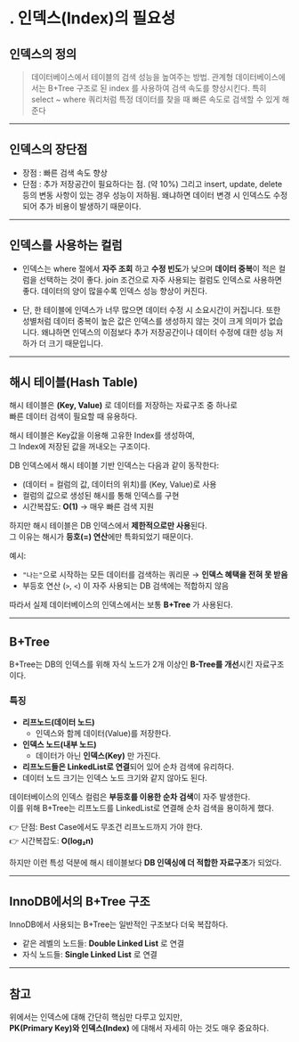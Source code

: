 # . 인덱스(Index)의 필요성

## 인덱스의 정의

> 데이터베이스에서 테이블의 검색 성능을 높여주는 방법.
> 관계형 데이터베이스에서는 B+Tree 구조로 된 index 를 사용하여 검색 속도를 향상시킨다.
> 특히 select ~ where 쿼리처럼 특정 데이터를 찾을 때 빠른 속도로 검색할 수 있게 해준다

---

## 인덱스의 장단점

- 장점 : 빠른 검색 속도 향상
- 단점 : 추가 저장공간이 필요하다는 점.  (약 10%)
그리고 insert, update, delete 등의 변동 사항이 있는 경우 성능이 저하됨.
왜냐하면 데이터 변경 시 인덱스도 수정되어 추가 비용이 발생하기 때문이다.

---

## 인덱스를 사용하는 컬럼

- 인덱스는 where 절에서 **자주 조회** 하고 **수정 빈도**가 낮으며 **데이터 중복**이 적은 컬럼을 선택하는 것이 좋다.
join 조건으로 자주 사용되는 컬럼도 인덱스로 사용하면 좋다. 데이터의 양이 많을수록 인덱스 성능 향상이 커진다.

- 단, 한 테이블에 인덱스가 너무 많으면 데이터 수정 시 소요시간이 커집니다.
또한 성별처럼 데이터 중복이 높은 값은 인덱스를 생성하지 않는 것이 크게 의미가 없습니다.
왜냐하면 인덱스의 이점보다 추가 저장공간이나 데이터 수정에 대한 성능 저하가 더 크기 때문입니다.

---

## 해시 테이블(Hash Table)

해시 테이블은 **(Key, Value)** 로 데이터를 저장하는 자료구조 중 하나로  
빠른 데이터 검색이 필요할 때 유용하다.

해시 테이블은 Key값을 이용해 고유한 Index를 생성하여,  
그 Index에 저장된 값을 꺼내오는 구조이다.

DB 인덱스에서 해시 테이블 기반 인덱스는 다음과 같이 동작한다:

- (데이터 = 컬럼의 값, 데이터의 위치)를 (Key, Value)로 사용
- 컬럼의 값으로 생성된 해시를 통해 인덱스를 구현
- 시간복잡도: **O(1)** → 매우 빠른 검색 지원

하지만 해시 테이블은 DB 인덱스에서 **제한적으로만 사용**된다.  
그 이유는 해시가 **등호(=) 연산**에만 특화되었기 때문이다.

예시:
- `"나는"`으로 시작하는 모든 데이터를 검색하는 쿼리문 → **인덱스 혜택을 전혀 못 받음**
- 부등호 연산 (`>`, `<`) 이 자주 사용되는 DB 검색에는 적합하지 않음

따라서 실제 데이터베이스의 인덱스에서는 보통 **B+Tree** 가 사용된다.

---

## B+Tree

B+Tree는 DB의 인덱스를 위해 자식 노드가 2개 이상인 **B-Tree를 개선**시킨 자료구조이다.

### 특징
- **리프노드(데이터 노드)**
    - 인덱스와 함께 데이터(Value)를 저장한다.
- **인덱스 노드(내부 노드)**
    - 데이터가 아닌 **인덱스(Key)** 만 가진다.
- **리프노드들은 LinkedList로 연결**되어 있어 순차 검색에 유리하다.
- 데이터 노드 크기는 인덱스 노드 크기와 같지 않아도 된다.

데이터베이스의 인덱스 컬럼은 **부등호를 이용한 순차 검색**이 자주 발생한다.  
이를 위해 B+Tree는 리프노드를 LinkedList로 연결해 순차 검색을 용이하게 했다.

👉 단점: Best Case에서도 무조건 리프노드까지 가야 한다.  
👉 시간복잡도: **O(log₂n)**

하지만 이런 특성 덕분에 해시 테이블보다 **DB 인덱싱에 더 적합한 자료구조**가 되었다.

---

## InnoDB에서의 B+Tree 구조

InnoDB에서 사용되는 B+Tree는 일반적인 구조보다 더욱 복잡하다.

- 같은 레벨의 노드들: **Double Linked List** 로 연결
- 자식 노드들: **Single Linked List** 로 연결

---

## 참고
위에서는 인덱스에 대해 간단히 핵심만 다루고 있지만,  
**PK(Primary Key)와 인덱스(Index)** 에 대해서 자세히 아는 것도 매우 중요하다. 